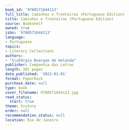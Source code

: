 ```yaml
---
book_id: '9788571644113'
full_title: Caminhos e fronteiras (Portuguese Edition)
title: Caminhos e fronteiras (Portuguese Edition)
source: Bookshelf
owned: true
isbn: '9788571644113'
language:
- Portuguese
topics:
- Literary Collections
authors:
- "S\xE9rgio Buarque de Holanda"
publisher: Companhia das Letras
length: 301 pages
date_published: '2022-01-01'
format: Paperback
purchase_date: null
type: book
cover_filename: 9788571644113.jpg
read_status:
  start: true
theme: history
order: null
recommendation_status: null
location: Rio de Janeiro
---
```



